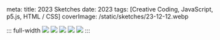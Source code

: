 <route lang="yaml">
meta:
  title: 2023 Sketches
  date: 2023
  tags: [Creative Coding, JavaScript, p5.js, HTML / CSS]
  coverImage: /static/sketches/23-12-12.webp
</route>

::: full-width
<ImageGallery>
  <img src="/static/sketches/23-12-12.webp" />
  <img src="/static/sketches/23-4-19.webp" />
  <img src="/static/sketches/23-5-12.1.webp" />
  <img src="/static/sketches/23-5-12.2.webp" />
  <img src="/static/sketches/23-5-12.3.webp" />
</ImageGallery>
:::
